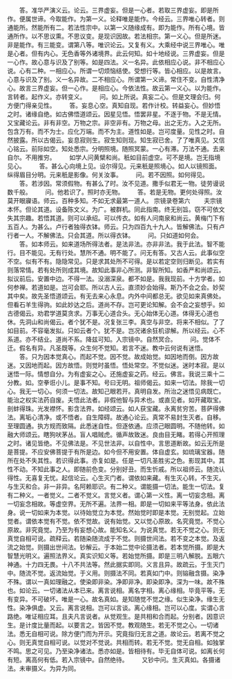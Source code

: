 <!-- { "loadSidebar": true } -->
　　答。准华严演义云。论云。三界虚妄。但是一心者。若取三界虚妄。即是所作。便属世谛。今取能作。为第一义。论释唯是能作。今经云。三界唯心转者。则通能所。然能所有二。若法性宗中。以第一义随缘成有。即为能作。所有心境。皆通所作。以不思议熏。不思议变。是现识因故。若法相宗。第一义心。但是所迷。非是能作。有三能变。谓第八等。唯识论云。又复有义。大乘经中说三界唯心。唯是心者。但有内心。无色香等外诸境界。此云何知。如十地经说。三界虚妄。但是一心作。故心意与识及了别等。如是四法。义一名异。此依相应心说。非不相应心说。心有二种。一相应心。所谓一切烦恼结使。受想行等。皆心相应。以是故言。心意与识及了别。义一名异故。二不相应心。所谓第一义谛。常住不变。自性清净心。故言三界虚妄。但一心作。是相应心。今依法性。故云第一义心。以为能作。言转者。起作义。亦转变义。
　　问。如上所说。真妄二心。但是文理会归。何方便门得亲见性。
　　答。妄息心空。真知自现。若作计校。转益妄心。但妙悟之时。诸缘自绝。如古佛悟道颂云。因星见悟。悟罢非星。不逐于物。不是无情。又宝藏论云。非有非空。万物之宗。非空非有。万物之母。出之无方。入之无所。包含万有。而不为士。应化万端。而不为主。道性如是。岂可度量。见性之时。自然披露。所以古偈云。妄息寂则生。寂生知则现。知生寂已舍。了了唯真见。又信心铭云。前际如空。知处悉宗。分明照境。随照冥蒙。一心有滞。万法不通。去来自尔。不用推穷。
　　如学人问黄檗和尚。秖如目前虚空。可不是境。岂无指境见心。
　　答。甚么心向境上见。设尔得见。元来秖是照境心。如人以镜照面。纵得眉目分明。元来秖是影像。何关汝事。
　　问。若不因照。如何得见。
　　答。若涉因。常须假物。有甚么了时。汝不见道。撒手似君无一物。徒劳谩说数千般。
　　问。他若识了。照时亦无物。
　　答。若是无物。更何处得照。汝莫开眼寱语。师云。百种多知。不如无求最第一道人。
宗镜录卷第六
　　夫宗镜本怀。但论其道。设备陈文义。为广。被群机。同此指南。终无别旨。窃不可依文失其宗趣。若悟其道。则可以承绍。可以传衣。如有人问南泉和尚云。黄梅门下有五百人。为甚么。卢行者独得衣钵。师云。只为四百九十九人。皆解佛法。只有卢行者一人。不解佛法。只会其道。所以得衣钵。
　　问。只如道如何会。
　　答。如本师云。如来道场所得法者。是法非法。亦非非法。我于此法。智不能行。目不能见。无有行处。慧所不通。明不能了。问无有答。又古人云。此事似空不空。似有不有。隐隐常见。只是求其处所不可得。是以若定空则归断见。若实有则落常情。若有处所则成其境。故知此事非心所测。非智所知。如香严和尚颂云。拟议前后。安置中边。不得一法。没溺深泉。都不如是。我我现前。十方学者。如何参禅。若道如是。岂可会耶。所以古人云。直须妙会始得。斯乃不会之会。妙契其中矣。故先圣悟道颂云。有无去来心永息。内外中间都总无。欲见如来真佛处。但看石羊生得驹。如此妙达之后。道尚不存。岂可更论知解。会不会之妄想乎。如古德偈云。劝君学道莫贪求。万事无心道合头。无心始体无心道。体得无心道也休。先洞山和尚偈云。者个犹不是。况复张三李。真空与非空。将来不相似。了了如目前。不容毫发拟。只如云者个。犹不是。岂况诸余狂机谬解。所以经云。心不系道。亦不结业。道尚不系。降兹可知。入宗镜中。自然冥合。
　　问。觉体不迁。假名有异。凡圣既等。众生何不觉知。若言不迷。教中云何说有迷悟。
　　答。只为因本觉真心。而起不觉。因不觉。故成始觉。如因地而倒。因方故迷。又因地而起。因方故悟。则觉时虽悟。悟处常空。不觉似迷。迷时本寂。是以迷悟一际。情想自分。为有虚妄之心。还施虚妄之药。经云。佛言。我说三乘十二分教。如。空拳诳小儿。是事不知。号曰无明。祖师偈云。如来一切法。除我一切心。我无一切心。何须一切法。故知己眼若开。真明自发。所治之迷悟见病既亡。能治之权实法药自废。夫悟此法者。非假他智与异术也。或直见者。如开藏取宝。剖蚌得珠。光发襟怀。影含法界。如经颂云。如人获宝藏。永离贫穷苦。菩萨得佛法。离垢心清净。或不悟者。自生障碍。故通心论云。真常不易封生灭者。自移。至理圆通。执方规而致隔。此悉迷自性。但逐依通。应须己眼圆明。不随他转。如融大师颂云。瞎狗吠茅丛。盲人唱贼虎。循声故致迷。良由目无睹。若得心开照理之时。诸见皆绝。不见佛法是。不见世法非。以自性中。言思道断故。如云无所是是菩提。不应安佛菩提于有所是边。如今但不用安置。体自虚玄。如琉璃宝器。随所在处不失其性。若识得此事。亦复如是。任是一切凡圣胜劣之色。影现其中。其性不动。不知此事之人。即随前色变。分别好丑。而生忻戚。所以祖师云。随流认得性。无喜复无忧。起信论云。心生灭门者。谓依如来藏。有生灭心转。不生灭。与生灭和合。非一非异。名阿赖耶识。有二种义。谓能摄一切法。能生一切法。复有二种义。一者觉义。二者不觉义。言觉义者。谓心第一义性。离一切妄念相。离一切妄念相故。等虚空界。无所不遍。法界一相。即是一切如来平等法身。依此法身。说一切如来为本觉。以待始觉立为本觉。然始觉时即是本觉。无别觉起。立始觉者。谓依本觉有不觉。依不觉故。说有始觉。又以觉心原故。名究竟觉。不觉心原故。非究竟觉。乃至为有妄想心故。能知名义。为说真觉。若无不觉之心。则无真觉自相可说。疏释云。若随染随流成于不觉。则摄世间法。若不变之本觉。及返流之始觉。则摄出世间法。钞解云。于本始二觉中论摄法者。若本觉所摄。即是大智慧光明义。遍照法界义。真实识知义等。若始觉所摄。即是三明八解脱。五眼六神通。十力四无畏。十八不共法等。然此据实即同。义言且异。故疏云。于生灭门中。随流不觉。返流始觉。于义用。则摄法不同。若真如门中。则镕融含摄。染净不殊。谓以一真如理融之。使染即非染。净即非净。即染即净。深为一味。故不殊也。如论云。一切诸法从本已来。离言说相。离名字相。离心缘相。毕竟平等。无有变异。不可破坏。唯是一心。故名真如。是知随觉不觉之缘。似生染净。缘生无性。染净俱虚。又云。离言说相。岂可以言谈。离心缘相。岂可以心度。实谓心言路绝。唯证相应耳。且夫凡言说者。从觉观生。是共相和合而起。分别者。因意识生。是计度比量而起。以要言之。皆因不觉。教观随生。若无不觉之心。一切诸法。悉无自相可说。除方便门而为开示。究竟指归无言之道。故论云。若离不觉之心。则无真觉自相可说。以觉对不觉说。共相而转。若无不觉。觉无自相。如独掌不鸣。思之可见。乃至染净诸法。悉亦如是。皆相待有。毕无自体可说。如离长何有短。离高何有低。若入宗镜中。自然绝待。
　　又钞中问。生灭真如。各摄诸法。未审摄义。为异为同。
